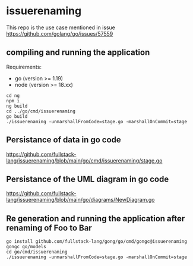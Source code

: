 # issuerenaming

This repo is the use case mentioned in issue https://github.com/golang/go/issues/57559

## compiling and running the application

Requirements:
 - go (version >= 1.19)
 - node (version >= 18.xx)

```
cd ng
npm i
ng build
cd ../go/cmd/issuerenaming
go build
./issuerenaming -unmarshallFromCode=stage.go -marshallOnCommit=stage 
```

## Persistance of data in go code

https://github.com/fullstack-lang/issuerenaming/blob/main/go/cmd/issuerenaming/stage.go

## Persistance of the UML diagram in go code

https://github.com/fullstack-lang/issuerenaming/blob/main/go/diagrams/NewDiagram.go

## Re generation and running the application after renaming of Foo to Bar

```
go install github.com/fullstack-lang/gong/go/cmd/gongc@issuerenaming
gongc go/models
cd go/cmd/issuerenaming
./issuerenaming -unmarshallFromCode=stage.go -marshallOnCommit=stage 
```
